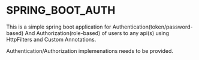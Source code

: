 # SPRING_BOOT_AUTH

This is a simple spring boot application for Authentication(token/password-based) And Authorization(role-based) of users to any api(s) using HttpFilters and Custom Annotations. 

Authentication/Authorization implemenations needs to be provided.
